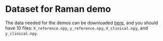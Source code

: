 # Dataset for Raman demo

The data needed for the demos can be downloaded [here](https://stanford.box.com/v/bacteria-ID), and you should have 10 files: `X_reference.npy`, `y_reference.npy`, `X_clinical.npy`, and `y_clinical.npy`.